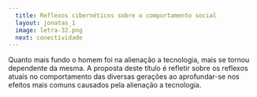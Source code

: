 ```yaml
---
  title: Reflexos cibernéticos sobre o comportamento social
  layout: jonatas_1
  image: letra-32.png
  next: conectividade
---
```


Quanto mais fundo o homem foi na alienação a tecnologia, mais se tornou dependente da mesma. A proposta deste título é refletir sobre os reflexos atuais no comportamento das diversas gerações ao aprofundar-se nos efeitos mais comuns causados pela alienação a tecnologia.
